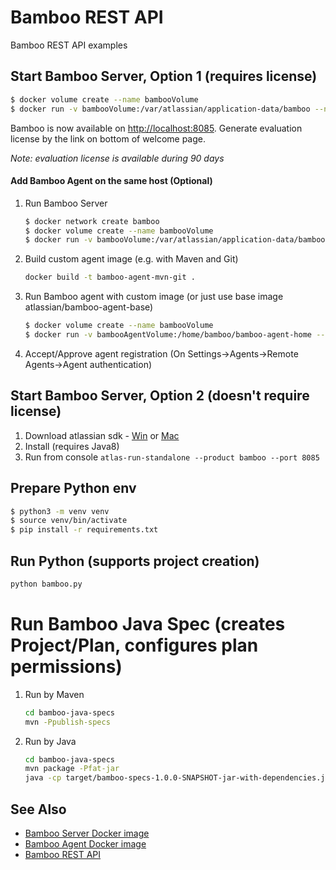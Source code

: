 # Bamboo REST API
Bamboo REST API examples

## Start Bamboo Server, Option 1 (requires license)
```bash
$ docker volume create --name bambooVolume
$ docker run -v bambooVolume:/var/atlassian/application-data/bamboo --name="bamboo" --init -d -p 54663:54663 -p 8085:8085 atlassian/bamboo-server
```
Bamboo is now available on <http://localhost:8085>. 
Generate evaluation license by the link on bottom of welcome page.

*Note: evaluation license is available during 90 days*

#### Add Bamboo Agent on the same host (Optional)
1. Run Bamboo Server
    ```bash
    $ docker network create bamboo
    $ docker volume create --name bambooVolume
    $ docker run -v bambooVolume:/var/atlassian/application-data/bamboo --name bamboo-server --network bamboo --hostname bamboo-server --init -d -p 8085:8085 atlassian/bamboo-server
    ```
2. Build custom agent image (e.g. with Maven and Git)
    ```bash
    docker build -t bamboo-agent-mvn-git .
    ```
3. Run Bamboo agent with custom image (or just use base image atlassian/bamboo-agent-base)
    ```bash
    $ docker volume create --name bambooVolume
    $ docker run -v bambooAgentVolume:/home/bamboo/bamboo-agent-home --name bamboo-agent --network bamboo --hostname bamboo-agent --init -d bamboo-agent-mvn-git http://bamboo-server:8085
    ``` 
4. Accept/Approve agent registration (On Settings->Agents->Remote Agents->Agent authentication)

## Start Bamboo Server, Option 2 (doesn't require license)
1) Download atlassian sdk -  [Win](https://developer.atlassian.com/server/framework/atlassian-sdk/install-the-atlassian-sdk-on-a-windows-system/) or [Mac](https://developer.atlassian.com/server/framework/atlassian-sdk/install-the-atlassian-sdk-on-a-linux-or-mac-system/)
2) Install (requires Java8)
3) Run from console ``atlas-run-standalone --product bamboo --port 8085``

## Prepare Python env
```bash
$ python3 -m venv venv
$ source venv/bin/activate
$ pip install -r requirements.txt
```

## Run Python (supports project creation)
```bash
python bamboo.py
```

# Run Bamboo Java Spec (creates Project/Plan, configures plan permissions)
1) Run by Maven
    ```bash
    cd bamboo-java-specs
    mvn -Ppublish-specs
    ```
2) Run by Java
    ```bash
    cd bamboo-java-specs
    mvn package -Pfat-jar
    java -cp target/bamboo-specs-1.0.0-SNAPSHOT-jar-with-dependencies.jar tutorial.PlanSpec
    ```

## See Also
* [Bamboo Server Docker image](https://hub.docker.com/r/atlassian/bamboo-server)
* [Bamboo Agent Docker image](https://hub.docker.com/r/atlassian/bamboo-agent-base)
* [Bamboo REST API](https://docs.atlassian.com/atlassian-bamboo/REST/6.2.5/)
